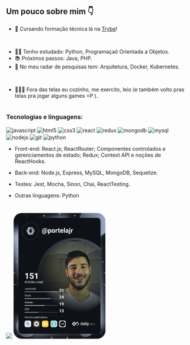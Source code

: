 ## Um pouco sobre mim 👇

- 🚩  Cursando formação técnica lá na <a href="https://www.betrybe.com/formacao-desenvolvimento-web">Trybe</a>!
<br>

- 👨‍💻  Tenho estudado: Python, Programaçaõ Orientada a Objetos.
- 📚 Próximos passos: Java, PHP.
- 🧐  No meu radar de pesquisas tem:  Arquitetura, Docker, Kubernetes.

<br>

- 🧘‍🎮🍳 Fora das telas eu cozinho, me exercito, leio (e também volto pras telas pra jogar alguns games =P ).


#

### Tecnologias e linguagens:

<div style="display: inline-block">
  <img align="center" alt="javascript" height="70" width="50" src="https://cdn.jsdelivr.net/gh/devicons/devicon/icons/javascript/javascript-original.svg" />
  <img align="center" alt="html5" height="70" width="50" src="https://cdn.jsdelivr.net/gh/devicons/devicon/icons/html5/html5-plain-wordmark.svg" />
  <img align="center" alt="css3" height="70" width="50" src="https://cdn.jsdelivr.net/gh/devicons/devicon/icons/css3/css3-plain-wordmark.svg" />
  <img align="center" alt="react" height="70" width="50" src="https://cdn.jsdelivr.net/gh/devicons/devicon/icons/react/react-original-wordmark.svg" />
  <img align="center" alt="redux" height="70" width="50" src="https://cdn.jsdelivr.net/gh/devicons/devicon/icons/redux/redux-original.svg" />
  <img align="center" alt="mongodb" height="70" width="50" src="https://cdn.jsdelivr.net/gh/devicons/devicon/icons/mongodb/mongodb-plain-wordmark.svg" />
  <img align="center" alt="mysql" height="70" width="50" src="https://cdn.jsdelivr.net/gh/devicons/devicon/icons/mysql/mysql-plain-wordmark.svg" />
  <img align="center" alt="nodejs" height="70" width="50" src="https://cdn.jsdelivr.net/gh/devicons/devicon/icons/nodejs/nodejs-plain-wordmark.svg" />
  <img align="center" alt="git" height="70" width="50" src="https://cdn.jsdelivr.net/gh/devicons/devicon/icons/git/git-plain-wordmark.svg" />
  <img align="center" alt="python" height="70" width="50" src="https://cdn.jsdelivr.net/gh/devicons/devicon/icons/python/python-original-wordmark.svg" />
</div>


- Front-end: React.js; ReactRouter; Componentes controlados e gerenciamentos de estado; Redux; Context API e noções de ReactHooks.

- Back-end: Node.js, Express, MySQL, MongoDB, Sequelize. 

- Testes: Jest, Mocha, Sinon, Chai, ReactTesting.

- Outras linguagens: Python
#

<div>
  <img height="180em" src="https://github-readme-stats.vercel.app/api?username=portelajr&include_all_commits=true&count_private=true&hide=stars" />
  <a href="https://daily.dev/"><img src="https://github.com/portelajr/portelajr/blob/main/devcard.svg" width="250" alt="portelajr DevCard"/></a>
</div>

#
